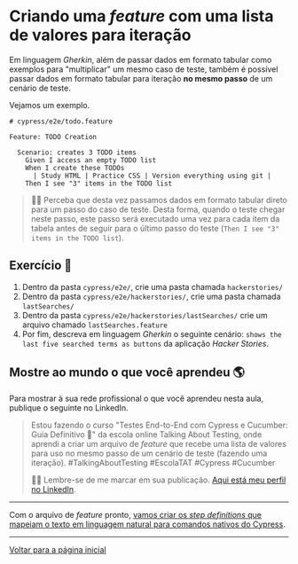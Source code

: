 # Criando uma _feature_ com uma lista de valores para iteração

Em linguagem _Gherkin_, além de passar dados em formato tabular como exemplos para "multiplicar" um mesmo caso de teste, também é possível passar dados em formato tabular para iteração **no mesmo passo** de um cenário de teste.

Vejamos um exemplo.

```feature
# cypress/e2e/todo.feature

Feature: TODO Creation

  Scenario: creates 3 TODO items
    Given I access an empty TODO list
    When I create these TODOs
      | Study HTML | Practice CSS | Version everything using git |
    Then I see "3" items in the TODO list
```

> 👨‍🏫 Perceba que desta vez passamos dados em formato tabular direto para um passo do caso de teste. Desta forma, quando o teste chegar neste passo, este passo será executado uma vez para cada item da tabela antes de seguir para o último passo do teste (`Then I see "3" items in the TODO list`).

## Exercício 🎯

1. Dentro da pasta `cypress/e2e/`, crie uma pasta chamada `hackerstories/`
2. Dentro da pasta `cypress/e2e/hackerstories/`, crie uma pasta chamada `lastSearches/`
3. Dentro da pasta `cypress/e2e/hackerstories/lastSearches/` crie um arquivo chamado `lastSearches.feature`
4. Por fim, descreva em linguagem _Gherkin_ o seguinte cenário: `shows the last five searched terms as buttons` da aplicação _Hacker Stories_.

## Mostre ao mundo o que você aprendeu 🌎

Para mostrar à sua rede profissional o que você aprendeu nesta aula, publique o seguinte no LinkedIn.

> Estou fazendo o curso "Testes End-to-End com Cypress e Cucumber: Guia Definitivo 🥒" da escola online Talking About Testing, onde aprendi a criar um arquivo de _feature_ que recebe uma lista de valores para uso no mesmo passo de um cenário de teste (fazendo uma iteração). #TalkingAboutTesting #EscolaTAT #Cypress #Cucumber
>
> 👨‍🏫 Lembre-se de me marcar em sua publicação. [Aqui está meu perfil no LinkedIn](https://www.linkedin.com/in/walmyr-lima-e-silva-filho).

___

Com o arquivo de _feature_ pronto, [vamos criar os _step definitions_ que mapeiam o texto em linguagem natural para comandos nativos do Cypress](./7.md).

___

[Voltar para a página inicial](../README.md)
